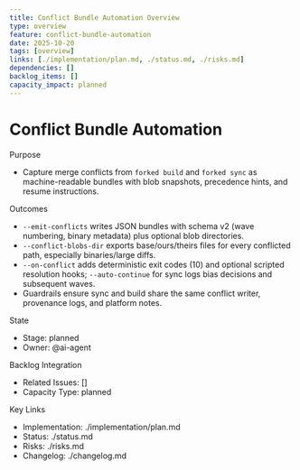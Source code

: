 ```yaml
---
title: Conflict Bundle Automation Overview
type: overview
feature: conflict-bundle-automation
date: 2025-10-20
tags: [overview]
links: [./implementation/plan.md, ./status.md, ./risks.md]
dependencies: []
backlog_items: []
capacity_impact: planned
---
```


# Conflict Bundle Automation

Purpose
- Capture merge conflicts from `forked build` and `forked sync` as machine-readable bundles with blob snapshots, precedence hints, and resume instructions.

Outcomes
- `--emit-conflicts` writes JSON bundles with schema v2 (wave numbering, binary metadata) plus optional blob directories.
- `--conflict-blobs-dir` exports base/ours/theirs files for every conflicted path, especially binaries/large diffs.
- `--on-conflict` adds deterministic exit codes (10) and optional scripted resolution hooks; `--auto-continue` for sync logs bias decisions and subsequent waves.
- Guardrails ensure sync and build share the same conflict writer, provenance logs, and platform notes.

State
- Stage: planned
- Owner: @ai-agent

Backlog Integration
- Related Issues: []
- Capacity Type: planned

Key Links
- Implementation: ./implementation/plan.md
- Status: ./status.md
- Risks: ./risks.md
- Changelog: ./changelog.md
